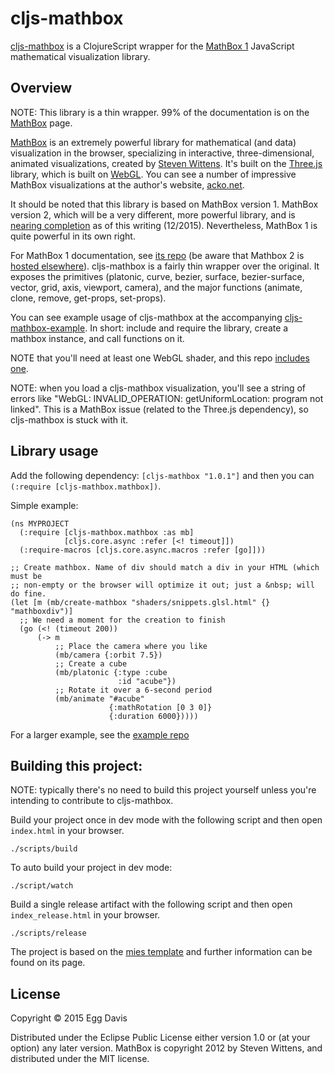 # cljs-mathbox

[cljs-mathbox](https://github.com/eggsyntax/cljs-mathbox) is a ClojureScript wrapper for the [MathBox 1](https://github.com/unconed/MathBox.js/tree/legacy) JavaScript mathematical visualization library.

## Overview

NOTE: This library is a thin wrapper. 99% of the documentation is on the [MathBox](https://github.com/unconed/MathBox.js/tree/legacy) page.

[MathBox](https://github.com/unconed/MathBox.js/tree/legacy) is an extremely powerful library for mathematical (and data) visualization in the browser, specializing in interactive, three-dimensional, animated visualizations, created by [Steven Wittens](http://acko.net/about/). It's built on the [Three.js](https://github.com/mrdoob/three.js/) library, which is built on [WebGL](https://en.wikipedia.org/wiki/WebGL). You can see a number of impressive MathBox visualizations at the author's website, [acko.net](http://acko.net/).

It should be noted that this library is based on MathBox version 1. MathBox version 2, which will be a very different, more powerful library, and is [nearing completion](http://acko.net/blog/mathbox2/) as of this writing (12/2015). Nevertheless, MathBox 1 is quite powerful in its own right.

For MathBox 1 documentation, see [its repo](https://github.com/unconed/MathBox.js/tree/legacy) (be aware that Mathbox 2 is [hosted elsewhere](https://gitgud.io/unconed/mathbox)). cljs-mathbox is a fairly thin wrapper over the original. It exposes the primitives (platonic, curve, bezier, surface, bezier-surface, vector, grid, axis, viewport, camera), and the major functions (animate, clone, remove, get-props, set-props).

You can see example usage of cljs-mathbox at the accompanying [cljs-mathbox-example](https://github.com/eggsyntax/cljs-mathbox-example). In short: include and require the library, create a mathbox instance, and call functions on it.

NOTE that you'll need at least one WebGL shader, and this repo [includes one](https://github.com/eggsyntax/cljs-mathbox/blob/master/shaders/snippets.glsl.html).

NOTE: when you load a cljs-mathbox visualization, you'll see a string of errors like "WebGL: INVALID_OPERATION: getUniformLocation: program not linked". This is a MathBox issue (related to the Three.js dependency), so cljs-mathbox is stuck with it.

## Library usage

Add the following dependency: `[cljs-mathbox "1.0.1"]`
and then you can `(:require [cljs-mathbox.mathbox])`.

Simple example:

```clojurescript
(ns MYPROJECT
  (:require [cljs-mathbox.mathbox :as mb]
            [cljs.core.async :refer [<! timeout]])
  (:require-macros [cljs.core.async.macros :refer [go]]))

;; Create mathbox. Name of div should match a div in your HTML (which must be
;; non-empty or the browser will optimize it out; just a &nbsp; will do fine.
(let [m (mb/create-mathbox "shaders/snippets.glsl.html" {} "mathboxdiv")]
  ;; We need a moment for the creation to finish
  (go (<! (timeout 200))
      (-> m
          ;; Place the camera where you like
          (mb/camera {:orbit 7.5})
          ;; Create a cube
          (mb/platonic {:type :cube
                        :id "acube"})
          ;; Rotate it over a 6-second period
          (mb/animate "#acube"
                      {:mathRotation [0 3 0]}
                      {:duration 6000}))))
```

For a larger example, see the [example repo](https://github.com/eggsyntax/cljs-mathbox-example)

## Building this project:

NOTE: typically there's no need to build this project yourself unless you're intending to contribute to cljs-mathbox.

Build your project once in dev mode with the following script and then open `index.html` in your browser.

    ./scripts/build

To auto build your project in dev mode:

    ./script/watch

Build a single release artifact with the following script and then open `index_release.html` in your browser.

    ./scripts/release

The project is based on the [mies template](https://github.com/swannodette/mies) and further information can be found on its page.

## License

Copyright © 2015 Egg Davis

Distributed under the Eclipse Public License either version 1.0 or (at your option) any later version.
MathBox is copyright 2012 by Steven Wittens, and distributed under the MIT license.